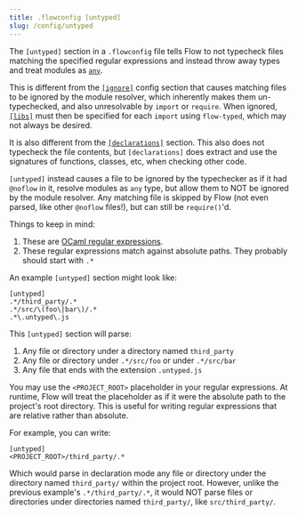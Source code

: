 ```yaml
---
title: .flowconfig [untyped]
slug: /config/untyped
---
```


The `[untyped]` section in a `.flowconfig` file tells Flow to not typecheck files
matching the specified regular expressions and instead throw away types and treat modules as [`any`](../../types/any).

This is different from the [`[ignore]`](../ignore) config section that causes matching files to be ignored by the module resolver,
which inherently makes them un-typechecked, and also unresolvable by `import` or `require`.
When ignored, [`[libs]`](../libs) must then be specified for each `import` using `flow-typed`, which may not always be desired.

It is also different from the [`[declarations]`](../declarations) section.
This also does not typecheck the file contents, but `[declarations]` does extract and use the signatures of functions, classes, etc, when checking other code.

`[untyped]` instead causes a file to be ignored by the typechecker as if it had `@noflow` in it,
resolve modules as `any` type, but allow them to NOT be ignored by the module resolver.
Any matching file is skipped by Flow (not even parsed, like other `@noflow` files!), but can still be `require()`'d.

Things to keep in mind:

1.  These are [OCaml regular expressions](http://caml.inria.fr/pub/docs/manual-ocaml/libref/Str.html#TYPEregexp).
2.  These regular expressions match against absolute paths. They probably should
    start with `.*`

An example `[untyped]` section might look like:

```
[untyped]
.*/third_party/.*
.*/src/\(foo\|bar\)/.*
.*\.untyped\.js
```

This `[untyped]` section will parse:

1.  Any file or directory under a directory named `third_party`
2.  Any file or directory under `.*/src/foo` or under `.*/src/bar`
3.  Any file that ends with the extension `.untyped.js`

You may use the `<PROJECT_ROOT>` placeholder in your regular expressions.
At runtime, Flow will treat the placeholder as if it were the absolute path
to the project's root directory. This is useful for writing regular
expressions that are relative rather than absolute.

For example, you can write:

```
[untyped]
<PROJECT_ROOT>/third_party/.*
```

Which would parse in declaration mode any file or directory under the directory
named `third_party/` within the project root. However, unlike the previous
example's `.*/third_party/.*`, it would NOT parse files or directories under
directories named `third_party/`, like `src/third_party/`.


